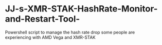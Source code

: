 # JJ-s-XMR-STAK-HashRate-Monitor-and-Restart-Tool-
Powershell script to manage the hash rate drop some people are experiencing with AMD Vega and XMR-STAK
